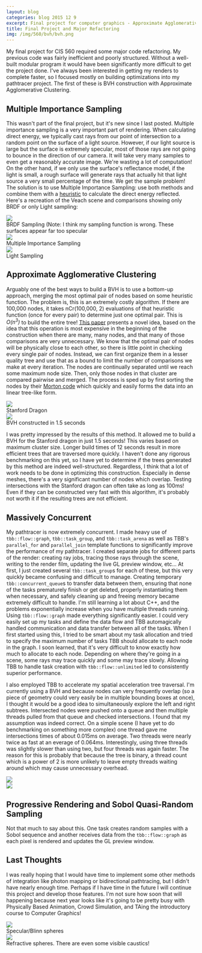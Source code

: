 ```yaml
---
layout: blog
categories: blog 2015 12 9
excerpt: Final project for computer graphics - Approximate Agglomerative Clustering BVH, thread scheduling and concurrency, progressive rendering, sobol quasi-random sampling, multiple importance sampling
title: Final Project and Major Refactoring
img: /img/560/bvh/bvh.png
---
```


<p>My final project for CIS 560 required some major code refactoring. My previous code was fairly inefficient and poorly structured. Without a well-built modular program it would have been significantly more difficult to get the project done. I've always been interested in getting my renders to complete faster, so I focused mostly on building optimizations into my pathtracer project. The first of these is BVH construction with Approximate Agglomerative Clustering.</p>

<h2>Multiple Importance Sampling</h2>
<p>This wasn't part of the final project, but it's new since I last posted. Multiple importance sampling is a very important part of rendering. When calculating direct energy, we typically cast rays from our point of intersection to a random point on the surface of a light source. However, if our light source is large but the surface is extremely specular, most of those rays are not going to bounce in the direction of our camera. It will take very many samples to even get a reasonably accurate image. We're wasting a lot of computation! On the other hand, if we only use the surface's reflectance model, if the light is small, a rough surface will generate rays that actually hit that light source a very small percentage of the time. We get the sample problem! The solution is to use Multiple Importance Sampling: use both methods and combine them with a <a href="https://graphics.stanford.edu/papers/combine/">heuristic</a> to calculate the direct energy reflected. Here's a recreation of the Veach scene and comparisons showing only BRDF or only Light sampling:</p>

<div class="row">
  <div class="col-sm-4 col-xs-12">
    <img src="/img/560/renders/brdf_only.bmp"/>
    <div class="caption">BRDF Sampling (Note: I think my sampling function is wrong. These surfaces appear far too specular</div>
  </div>
  <div class="col-sm-4 col-xs-12">
    <img src="/img/560/renders/veach_64spp_5min.bmp"/>
    <div class="caption">Multiple Importance Sampling</div>
  </div>
  <div class="col-sm-4 col-xs-12">
    <img src="/img/560/renders/light_only.bmp"/>
    <div class="caption">Light Sampling</div>
  </div>
</div>

<h2>Approximate Agglomerative Clustering</h2>
<p>Arguably one of the best ways to build a BVH is to use a bottom-up approach, merging the most optimal pair of nodes based on some heuristic function. The problem is, this is an extremely costly algorithm. If there are 100,000 nodes, it takes nCr(100,000, 2) evaluations of that heuristic function (once for every pair) to determine just one optimal pair. This is <i>O(n<sup>3</sup>)</i> to build the entire tree! <a href="http://www.cs.cmu.edu/~ygu1/paper/HPG13/HPG13.pdf">This paper</a> presents a novel idea, based on the idea that this operation is most expensive in the beginning of the construction when there are many, many nodes, and that many of those comparisons are very unnecessary. We know that the optimal pair of nodes will be physically close to each other, so there is little point in checking every single pair of nodes. Instead, we can first organize them in a lesser quality tree and use that as a bound to limit the number of comparisons we make at every iteration. The nodes are continually separated until we reach some maximum node size. Then, only those nodes in that cluster are compared pairwise and merged. The process is sped up by first sorting the nodes by their <a href="https://en.wikipedia.org/wiki/Z-order_curve">Morton code</a> which quickly and easily forms the data into an linear tree-like form.</p>

<div class="row">
  <div class="col-sm-6 col-xs-12">
    <a href="/img/560/bvh/dragon.png"><img src="/img/560/bvh/dragon.png"/></a>
    <div class="caption">Stanford Dragon</div>
  </div>
  <div class="col-sm-6 col-xs-12">
    <a href="/img/560/bvh/bvh.png"><img src="/img/560/bvh/bvh.png"/></a>
    <div class="caption">BVH constructed in 1.5 seconds</div>
  </div>
</div>

<p>I was pretty impressed by the results of this method. It allowed me to build a BVH for the Stanford dragon in just 1.5 seconds! This varies based on maximum cluster size. Longer build times of 12 seconds result in more efficient trees that are traversed more quickly. I haven't done any rigorous benchmarking on this yet, so I have yet to determine if the trees generated by this method are indeed well-structured. Regardless, I think that a lot of work needs to be done in optimizing this construction. Especially in dense meshes, there's a very significant number of nodes which overlap. Testing intersections with the Stanford dragon can often take as long as 100ms! Even if they can be constructed very fast with this algorithm, it's probably not worth it if the resulting trees are not efficient.</p>


<h2>Massively Concurrent</h2>
<p>My pathtracer is now extremely concurrent. I made heavy use of <code>tbb::flow::graph</code>, <code>tbb::task_group</code>, and <code>tbb::task_arena</code> as well as TBB's <code>parallel_for</code> and <code>parallel_join</code> template functions to significantly improve the performance of my pathtracer. I created separate jobs for different parts of the render: creating ray jobs, tracing those rays through the scene, writing to the render film, updating the live GL preview window, etc... At first, I just created several <code>tbb::task_group</code>s for each of these, but this very quickly became confusing and difficult to manage. Creating temporary <code>tbb::concurrent_queue</code>s to transfer data between them, ensuring that none of the tasks prematurely finish or get deleted, properly instantiating them when necessary, and safely cleaning up and freeing memory became extremely difficult to handle. I'm still learning a lot about C++, and the problems exponentially increase when you have multiple threads running. Using <code>tbb::flow::graph</code> made everything significantly easier. I could very easily set up my tasks and define the data flow and TBB automagically handled communication and data transfer between all of the tasks. When I first started using this, I tried to be smart about my task allocation and tried to specify the maximum number of tasks TBB should allocate to each node in the graph. I soon learned, that it's very difficult to know exactly how much to allocate to each node. Depending on where they're going in a scene, some rays may trace quickly and some may trace slowly. Allowing TBB to handle task creation with <code>tbb::flow::unlimited</code> led to consistently superior performance.</p>

<p>I also employed TBB to accelerate my spatial acceleration tree traversal. I'm currently using a BVH and because nodes can very frequently overlap (so a piece of geometry could very easily be in multiple bounding boxes at once), I thought it would be a good idea to simultaneously explore the left and right subtrees. Intersected nodes were pushed onto a queue and then multiple threads pulled from that queue and checked intersections. I found that my assumption was indeed correct. On a simple scene (I have yet to do benchmarking on something more complex) one thread gave me intersections times of about 0.015ms on average. Two threads were nearly twice as fast at an everage of 0.064ms. Interestingly, using three threads was slightly slower than using two, but four threads was again faster. The reason for this is probably that because the tree is binary, a thread count which is a power of 2 is more unlikely to leave empty threads waiting around which may cause unnecessary overhead.</p>

<div class="row">
  <div class="col-sm-6 col-xs-12">
    <img src="/img/560/renders/bunny_mirror_64spp_5min.bmp"/>
    <div class="caption"></div>
  </div>
  <div class="col-sm-6 col-xs-12">
    <img src="/img/560/renders/dragon_blinn_64spp_12min_BVHbuild_23sec.bmp"/>
    <div class="caption"></div>
  </div>
</div>

<h2>Progressive Rendering and Sobol Quasi-Random Sampling</h2>
<p>Not that much to say about this. One task creates random samples with a Sobol sequence and another receives data from the <code>tbb::flow::graph</code> as each pixel is rendered and updates the GL preview window.</p>

<h2>Last Thoughts</h2>
<p>I was really hoping that I would have time to implement some other methods of integration like photon mapping or bidirectional pathtracing, but I didn't have nearly enough time. Perhaps if I have time in the future I will continue this project and develop those features. I'm not sure how soon that will happening because next year looks like it's going to be pretty busy with Physically Based Animation, Crowd Simulation, and TAing the introductory course to Computer Graphics!</p>

<div class="row">
  <div class="col-sm-6 col-xs-12">
    <img src="/img/560/renders/reflective_blinn_spheres_64spp_3min.bmp"/>
    <div class="caption">Specular/Blinn spheres</div>
  </div>
  <div class="col-sm-6 col-xs-12">
    <img src="/img/560/renders/refractive_spheres_64spp_3min.bmp"/>
    <div class="caption">Refractive spheres. There are even some visible caustics!</div>
  </div>
</div>